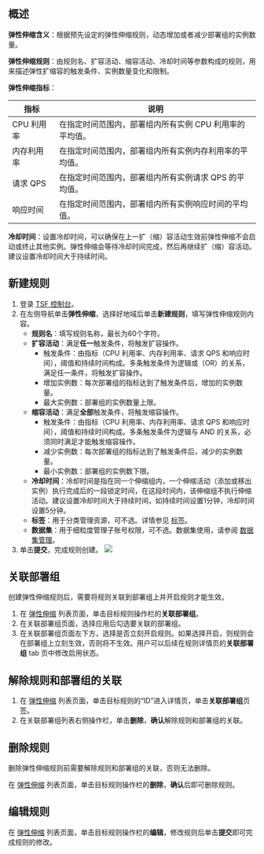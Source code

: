 ## 概述

**弹性伸缩含义**：根据预先设定的弹性伸缩规则，动态增加或者减少部署组的实例数量。

**弹性伸缩规则**：由规则名、扩容活动、缩容活动、冷却时间等参数构成的规则，用来描述弹性扩缩容的触发条件、实例数量变化和限制。

**弹性伸缩指标**：

| 指标 | 说明 |
|---------|---------|
| CPU 利用率 | 在指定时间范围内，部署组内所有实例 CPU 利用率的平均值。|
| 内存利用率 | 在指定时间范围内，部署组内所有实例内存利用率的平均值。|
| 请求 QPS | 在指定时间范围内，部署组内所有实例请求 QPS 的平均值。|
| 响应时间 | 在指定时间范围内，部署组内所有实例响应时间的平均值。|

**冷却时间**：设置冷却时间，可以确保在上一扩（缩）容活动生效前弹性伸缩不会启动或终止其他实例。弹性伸缩会等待冷却时间完成，然后再继续扩（缩）容活动。建议设置冷却时间大于持续时间。

## 新建规则

1. 登录 [TSF 控制台](https://console.cloud.tencent.com/tsf)。
2. 在左侧导航单击**弹性伸缩**，选择好地域后单击**新建规则**，填写弹性伸缩规则内容。
   - **规则名**：填写规则名称，最长为60个字符。
   - **扩容活动**：满足**任一**触发条件，将触发扩容操作。
     - 触发条件：由指标（CPU 利用率、内存利用率、请求 QPS 和响应时间），阈值和持续时间构成。多条触发条件为逻辑或（OR）的关系，满足任一条件，将触发扩容操作。
     - 增加实例数：每次部署组的指标达到了触发条件后，增加的实例数量。
     -  最大实例数：部署组的实例数量上限。
   - **缩容活动**：满足**全部**触发条件，将触发缩容操作。
     - 触发条件：由指标（CPU 利用率、内存利用率、请求 QPS 和响应时间），阈值和持续时间构成。多条触发条件为逻辑与 AND 的关系，必须同时满足才能触发缩容操作。
     - 减少实例数：每次部署组的指标达到了触发条件后，减少的实例数量。
     - 最小实例数：部署组的实例数下限。
   - **冷却时间**：冷却时间是指在同一个伸缩组内，一个伸缩活动（添加或移出实例）执行完成后的一段锁定时间，在这段时间内，该伸缩组不执行伸缩活动。建议设置冷却时间大于持续时间，如持续时间设置1分钟，冷却时间设置5分钟。
   - **标签**：用于分类管理资源，可不选。详情参见 [标签](https://cloud.tencent.com/document/product/649/53869)。
   - **数据集**：用于细粒度管理子账号权限，可不选。数据集使用，请参阅 [数据集管理](https://cloud.tencent.com/document/product/649/38326)。
3. 单击**提交**，完成规则创建。
   ![](https://qcloudimg.tencent-cloud.cn/raw/ca214f91de8063e80024fd242d4ad8b6.png)

## 关联部署组

创建弹性伸缩规则后，需要将规则关联到部署组上并开启规则才能生效。

1. 在 [弹性伸缩](https://console.cloud.tencent.com/tsf/scalable) 列表页面，单击目标规则操作栏的**关联部署组**。
2. 在关联部署组页面，选择应用后勾选要关联的部署组。
3. 在关联部署组页面左下方，选择是否立刻开启规则。如果选择开启，则规则会在部署组上立刻生效，否则将不生效。用户可以后续在规则详情页的**关联部署组** tab 页中修改启用状态。

## 解除规则和部署组的关联

1. 在 [弹性伸缩](https://console.cloud.tencent.com/tsf/scalable) 列表页面，单击目标规则的“ID”进入详情页，单击**关联部署组**页签。
2. 在关联部署组列表右侧操作栏，单击**删除**，**确认**解除规则和部署组的关联。

## 删除规则

删除弹性伸缩规则前需要解除规则和部署组的关联，否则无法删除。

在 [弹性伸缩](https://console.cloud.tencent.com/tsf/scalable) 列表页面，单击目标规则操作栏的**删除**，**确认**后即可删除规则。

## 编辑规则

在 [弹性伸缩](https://console.cloud.tencent.com/tsf/scalable) 列表页面，单击目标规则操作栏的**编辑**，修改规则后单击**提交**即可完成规则的修改。
